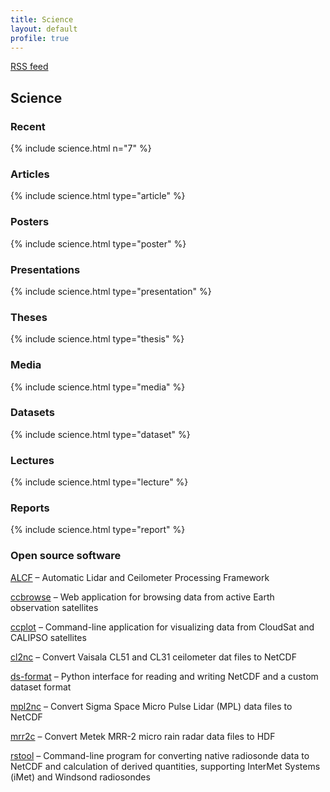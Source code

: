 ```yaml
---
title: Science
layout: default
profile: true
---
```


<a href="/rss/" class="rss-feed">RSS feed</a>

## Science

### Recent

{% include science.html n="7" %}

### Articles

{% include science.html type="article" %}

### Posters

{% include science.html type="poster" %}

### Presentations

{% include science.html type="presentation" %}

### Theses

{% include science.html type="thesis" %}

### Media

{% include science.html type="media" %}

### Datasets

{% include science.html type="dataset" %}

### Lectures

{% include science.html type="lecture" %}

### Reports

{% include science.html type="report" %}

### Open source software

[ALCF](https://alcf.peterkuma.net) – Automatic Lidar and Ceilometer Processing Framework

[ccbrowse](https://ccplot.org/ccbrowse/) – Web application for browsing data from active Earth observation satellites

[ccplot](https://ccplot.org) – Command-line application for visualizing data from CloudSat and CALIPSO satellites

[cl2nc](https://github.com/peterkuma/cl2nc) – Convert Vaisala CL51 and CL31 ceilometer dat files to NetCDF

[ds-format](https://ds-format.peterkuma.net) – Python interface for reading and writing NetCDF and a custom dataset format

[mpl2nc](https://github.com/peterkuma/mpl2nc) – Convert Sigma Space Micro Pulse Lidar (MPL) data files to NetCDF

[mrr2c](https://github.com/peterkuma/mrr2c) – Convert Metek MRR-2 micro rain radar data files to HDF

[rstool](https://github.com/peterkuma/rstool) – Command-line program for converting native radiosonde data to NetCDF and calculation of derived quantities, supporting InterMet Systems (iMet) and Windsond radiosondes
